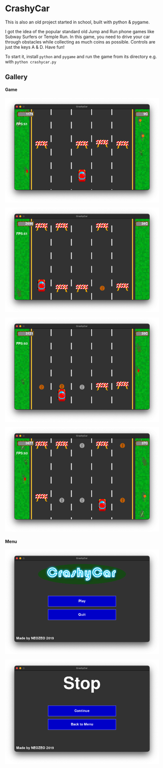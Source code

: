 # CrashyCar

This is also an old project started in school, built with python & pygame.

I got the idea of the popular standard old Jump and Run phone games like Subway Surfers or Temple Run. In this game, you need to drive your car through obstacles while collecting as much coins as possible. Controls are just the keys A & D. Have fun!

To start it, install `python` and `pygame` and run the game from its directory e.g. with `python crashycar.py`


## Gallery

#### Game

![](Gallery/Img3.png)

![](Gallery/Img4.png)

![](Gallery/Img5.png)

![](Gallery/Img6.png)

#### Menu

![](Gallery/Img1.png)

![](Gallery/Img2.png)
